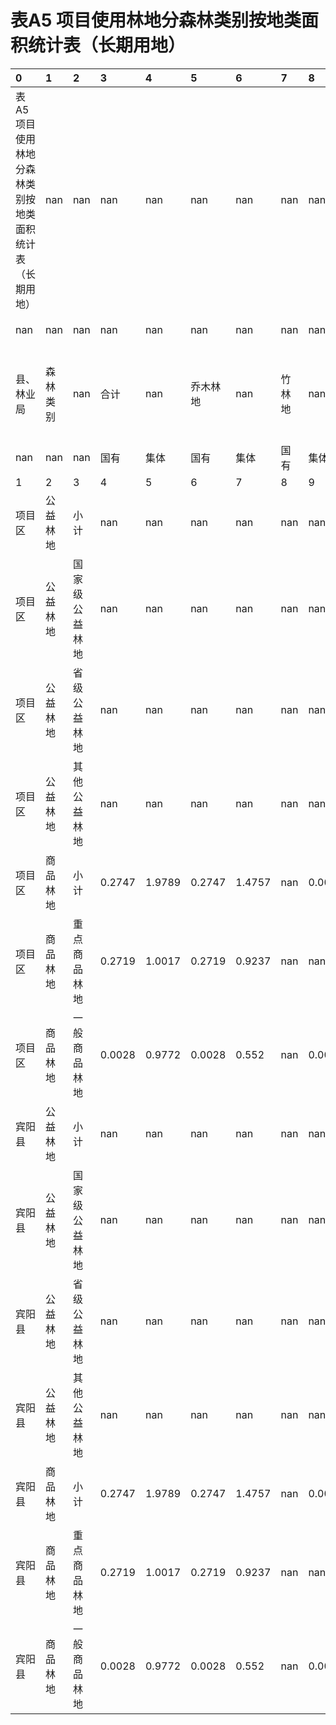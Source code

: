 # 表A5  项目使用林地分森林类别按地类面积统计表（长期用地）

| 0                                                        | 1        | 2              | 3      | 4      | 5        | 6      | 7      | 8     | 9            | 10     | 11       | 12         |
|:---------------------------------------------------------|:---------|:---------------|:-------|:-------|:---------|:-------|:-------|:------|:-------------|:-------|:---------|:-----------|
| 表A5  项目使用林地分森林类别按地类面积统计表（长期用地） | nan      | nan            | nan    | nan    | nan      | nan    | nan    | nan   | nan          | nan    | nan      | nan        |
| nan                                                      | nan      | nan            | nan    | nan    | nan      | nan    | nan    | nan   | nan          | nan    | nan      | 单位：公顷 |
| 县、林业局                                               | 森林类别 | nan            | 合计   | nan    | 乔木林地 | nan    | 竹林地 | nan   | 特殊灌木林地 | nan    | 其他林地 | nan        |
| nan                                                      | nan      | nan            | 国有   | 集体   | 国有     | 集体   | 国有   | 集体  | 国有         | 集体   | 国有     | 集体       |
| 1                                                        | 2        | 3              | 4      | 5      | 6        | 7      | 8      | 9     | 10           | 11     | 12       | 13         |
| 项目区                                                   | 公益林地 | 小计           | nan    | nan    | nan      | nan    | nan    | nan   | nan          | nan    | nan      | nan        |
| 项目区                                                   | 公益林地 | 国家级公益林地 | nan    | nan    | nan      | nan    | nan    | nan   | nan          | nan    | nan      | nan        |
| 项目区                                                   | 公益林地 | 省级公益林地   | nan    | nan    | nan      | nan    | nan    | nan   | nan          | nan    | nan      | nan        |
| 项目区                                                   | 公益林地 | 其他公益林地   | nan    | nan    | nan      | nan    | nan    | nan   | nan          | nan    | nan      | nan        |
| 项目区                                                   | 商品林地 | 小计           | 0.2747 | 1.9789 | 0.2747   | 1.4757 | nan    | 0.004 | nan          | 0.0805 | nan      | 0.4187     |
| 项目区                                                   | 商品林地 | 重点商品林地   | 0.2719 | 1.0017 | 0.2719   | 0.9237 | nan    | nan   | nan          | nan    | nan      | 0.078      |
| 项目区                                                   | 商品林地 | 一般商品林地   | 0.0028 | 0.9772 | 0.0028   | 0.552  | nan    | 0.004 | nan          | 0.0805 | nan      | 0.3407     |
| 宾阳县                                                   | 公益林地 | 小计           | nan    | nan    | nan      | nan    | nan    | nan   | nan          | nan    | nan      | nan        |
| 宾阳县                                                   | 公益林地 | 国家级公益林地 | nan    | nan    | nan      | nan    | nan    | nan   | nan          | nan    | nan      | nan        |
| 宾阳县                                                   | 公益林地 | 省级公益林地   | nan    | nan    | nan      | nan    | nan    | nan   | nan          | nan    | nan      | nan        |
| 宾阳县                                                   | 公益林地 | 其他公益林地   | nan    | nan    | nan      | nan    | nan    | nan   | nan          | nan    | nan      | nan        |
| 宾阳县                                                   | 商品林地 | 小计           | 0.2747 | 1.9789 | 0.2747   | 1.4757 | nan    | 0.004 | nan          | 0.0805 | nan      | 0.4187     |
| 宾阳县                                                   | 商品林地 | 重点商品林地   | 0.2719 | 1.0017 | 0.2719   | 0.9237 | nan    | nan   | nan          | nan    | nan      | 0.078      |
| 宾阳县                                                   | 商品林地 | 一般商品林地   | 0.0028 | 0.9772 | 0.0028   | 0.552  | nan    | 0.004 | nan          | 0.0805 | nan      | 0.3407     |